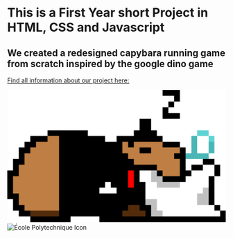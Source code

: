 # This is a First Year short Project in HTML, CSS and Javascript

## We created a redesigned capybara running game from scratch inspired by the google dino game

[Find all information about our project here:](CSE104%20Project%20Report%20_%20Eugenio%20Animali,%20Yuki%20Kin.pdf)

![Thumbnail](img/fancycapydead.png) ![École Polytechnique Icon](https://www.planetegrandesecoles.com/wp-content/uploads/2021/07/Identite%CC%81-visuelle-Plane%CC%80te-BAC-8-600x398.png)
